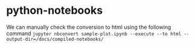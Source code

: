 # python-notebooks

We can manually check the conversion to html using the following command
``
jupyter nbconvert sample-plot.ipynb --execute --to html --output-dir=/docs/compiled-notebooks/
``
